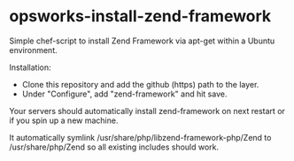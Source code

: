 opsworks-install-zend-framework
===============================

Simple chef-script to install Zend Framework via apt-get within a Ubuntu environment.

Installation:
* Clone this repository and add the github (https) path to the layer.
* Under "Configure", add "zend-framework" and hit save.

Your servers should automatically install zend-framework on next restart or if you spin up a new machine.

It automatically symlink /usr/share/php/libzend-framework-php/Zend to /usr/share/php/Zend so all existing includes should work.

